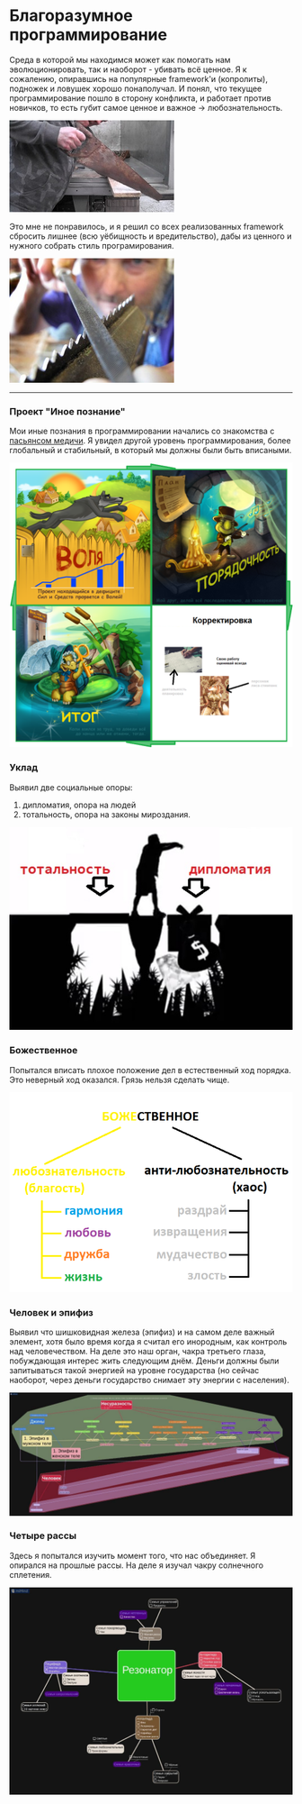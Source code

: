 # Благоразумное программирование

Среда в которой мы находимся может как помогать нам эволюционировать, так и наоборот - убивать всё ценное. Я к сожалению, опиравшись на популярные framework'и (копролиты), подножек и ловушек хорошо понаполучал. И понял, что текущее программирование пошло в сторону конфликта, и работает против новичков, то есть губит самое ценное и важное -> любознательность.

![](../../Картинки/Тупая%20пила.jpg)

Это мне не понравилось, и я решил со всех реализованных framework сбросить лишнее (всю уёбищность и вредительство), дабы из ценного и нужного собрать стиль програмирования.
 
![](../../Картинки/Заточка%20пилы.jpg)

--------------------------------------------

### Проект "Иное познание"

Мои иные познания в программировании начались со знакомства с <a target="_blank" href="https://пасьянс-медичи.рф">пасьянсом медичи</a>. Я увидел другой уровень программирования, более глобальный и стабильный, в который мы должны были быть вписаными.

![](./Картинки/prudence-cicle-1.png)

### Уклад

Выявил две социальные опоры:
1. дипломатия, опора на людей
2. тотальность, опора на законы мироздания.

![](./Картинки/Подход.jpg)

### Божественное

Попытался вписать плохое положение дел в естественный ход порядка. Это неверный ход оказался. Грязь нельзя сделать чище.

![](./Картинки/Божественное.png)

### Человек и эпифиз

Выявил что шишковидная железа (эпифиз) и на самом деле важный элемент, хотя было время когда я считал его инородным, как контроль над человечеством. На деле это наш орган, чакра третьего глаза, побуждающая интерес жить следующим днём. Деньги должны были запитываться такой энергией на уровне государства (но сейчас наоборот, через деньги государство снимает эту энергии с населения). 

![](./Картинки/Человек%20и%20эпифиз.jpg)

### Четыре рассы

Здесь я попытался изучить момент того, что нас объединяет. Я опирался на прошлые рассы. На деле я изучал чакру солнечного сплетения.

![](./Картинки/Четыре%20рассы.jpg)
